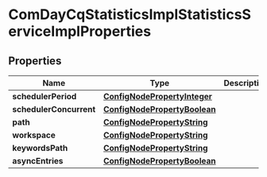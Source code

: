 

# ComDayCqStatisticsImplStatisticsServiceImplProperties

## Properties

Name | Type | Description | Notes
------------ | ------------- | ------------- | -------------
**schedulerPeriod** | [**ConfigNodePropertyInteger**](ConfigNodePropertyInteger.md) |  |  [optional]
**schedulerConcurrent** | [**ConfigNodePropertyBoolean**](ConfigNodePropertyBoolean.md) |  |  [optional]
**path** | [**ConfigNodePropertyString**](ConfigNodePropertyString.md) |  |  [optional]
**workspace** | [**ConfigNodePropertyString**](ConfigNodePropertyString.md) |  |  [optional]
**keywordsPath** | [**ConfigNodePropertyString**](ConfigNodePropertyString.md) |  |  [optional]
**asyncEntries** | [**ConfigNodePropertyBoolean**](ConfigNodePropertyBoolean.md) |  |  [optional]



